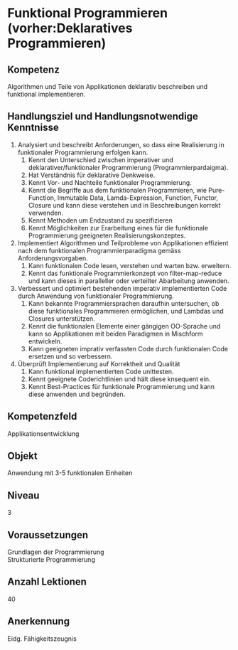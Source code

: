 # Funktional Programmieren (vorher:Deklaratives Programmieren)

## Kompetenz
Algorithmen und Teile von Applikationen deklarativ beschreiben und funktional implementieren.

## Handlungsziel und Handlungsnotwendige Kenntnisse
1. Analysiert und beschreibt Anforderungen, so dass eine Realisierung in funktionaler Programmierung erfolgen kann. 
   1. Kennt den Unterschied zwischen imperativer und deklarativer/funktionaler Programmierung (Programmierpardaigma).
   1. Hat Verständnis für deklarative Denkweise.
   1. Kennt Vor- und Nachteile funktionaler Programmierung. 
   1. Kennt die Begriffe aus dem funktionalen Programmieren, wie Pure-Function, Immutable Data, Lamda-Expression, Function, Functor, Closure und kann diese verstehen und in Beschreibungen korrekt verwenden. 
   1. Kennt Methoden um Endzustand zu spezifizieren  
   1. Kennt Möglichkeiten zur Erarbeitung eines für die funktionale Programmierung geeigneten Realisierungskonzeptes.
1. Implementiert Algorithmen und Teilprobleme von Applikationen effizient nach dem funktionalen Programmierparadigma gemäss Anforderungsvorgaben.
   1. Kann funktionalen Code lesen, verstehen und warten bzw. erweitern. 
   1. Kennt das funktionale Programmierkonzept von filter-map-reduce und kann dieses in paralleller oder verteilter Abarbeitung anwenden. 
1. Verbessert und optimiert bestehenden imperativ implementierten Code durch Anwendung von funktionaler Programmierung.
   1. Kann bekannte Programmiersprachen daraufhin untersuchen, ob diese funktionales Programmieren ermöglichen, und Lambdas und Closures unterstützen. 
   1. Kennt die funktionalen Elemente einer gängigen OO-Sprache und kann so Applikationen mit beiden Paradigmen in Mischform entwickeln. 
   1. Kann geeigneten imprativ verfassten Code durch funktionalen Code ersetzen und so verbessern.  
1. Überprüft Implementierung auf Korrektheit und Qualität
   1. Kann funktional implementierten Code unittesten.  
   1. Kennt geeignete Coderichtlinien und hält diese knsequent ein.
   1. Kennt Best-Practices für funktionale Programmierung und kann diese anwenden und begründen.

## Kompetenzfeld
Applikationsentwicklung

## Objekt
Anwendung mit 3-5 funktionalen Einheiten

## Niveau
3

## Voraussetzungen
Grundlagen der Programmierung  
Strukturierte Programmierung

## Anzahl Lektionen
40

## Anerkennung
Eidg. Fähigkeitszeugnis
